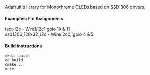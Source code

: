 Adafruit's library for Monochrome OLEDs based on SSD1306 drivers.    

#### Examples: Pin Assignments
text-i2c - Wire1/i2c1 gpio 10 & 11    
ssd1306_128x32_i2c - Wire/i2c0, gpio 4 & 5    

#### Build instructions
````
mkdir build
cd build
cmake ..
make
````
